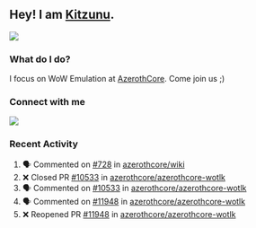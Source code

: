 ## Hey! I am [Kitzunu](https://Github.com/Kitzunu).

<!--<a href="https://github-readme-stats.kitzunu.vercel.app/api?username=Kitzunu&show_icons=true&theme=dark">
  <img align="center" src="https://github-readme-stats.kitzunu.vercel.app/api?username=Kitzunu&show_icons=true&theme=dark" />
</a>-->
<a href="https://github-readme-stats.kitzunu.vercel.app/api?username=Kitzunu&show_icons=true&theme=dark">
  <img align="center" src="https://github-readme-stats.vercel.app/api/top-langs/?username=Kitzunu&layout=compact&theme=dark" />
</a>

### What do I do?

I focus on WoW Emulation at [AzerothCore](https://Github.com/AzerothCore). Come join us ;)

### Connect with me
[![](https://img.shields.io/badge/AzerothCore%20Discord-Connect%20with%20me!-green)](https://discord.com/invite/gkt4y2x)

### Recent Activity

<!--START_SECTION:activity-->
1. 🗣 Commented on [#728](https://github.com/azerothcore/wiki/issues/728) in [azerothcore/wiki](https://github.com/azerothcore/wiki)
2. ❌ Closed PR [#10533](https://github.com/azerothcore/azerothcore-wotlk/pull/10533) in [azerothcore/azerothcore-wotlk](https://github.com/azerothcore/azerothcore-wotlk)
3. 🗣 Commented on [#10533](https://github.com/azerothcore/azerothcore-wotlk/issues/10533) in [azerothcore/azerothcore-wotlk](https://github.com/azerothcore/azerothcore-wotlk)
4. 🗣 Commented on [#11948](https://github.com/azerothcore/azerothcore-wotlk/issues/11948) in [azerothcore/azerothcore-wotlk](https://github.com/azerothcore/azerothcore-wotlk)
5. ❌ Reopened PR [#11948](https://github.com/azerothcore/azerothcore-wotlk/pull/11948) in [azerothcore/azerothcore-wotlk](https://github.com/azerothcore/azerothcore-wotlk)
<!--END_SECTION:activity-->
